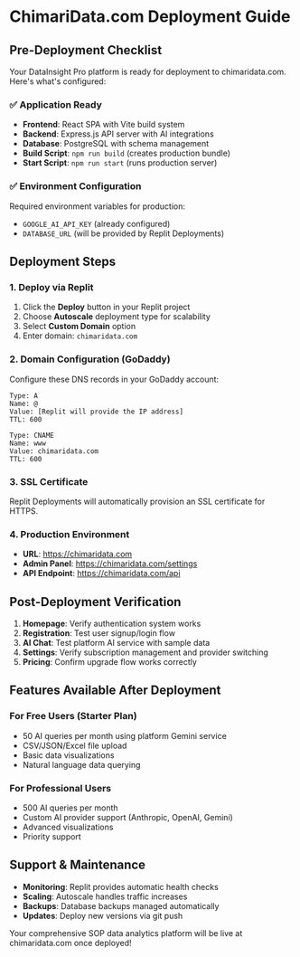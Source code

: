 # ChimariData.com Deployment Guide

## Pre-Deployment Checklist

Your DataInsight Pro platform is ready for deployment to chimaridata.com. Here's what's configured:

### ✅ Application Ready
- **Frontend**: React SPA with Vite build system
- **Backend**: Express.js API server with AI integrations
- **Database**: PostgreSQL with schema management
- **Build Script**: `npm run build` (creates production bundle)
- **Start Script**: `npm run start` (runs production server)

### ✅ Environment Configuration
Required environment variables for production:
- `GOOGLE_AI_API_KEY` (already configured)
- `DATABASE_URL` (will be provided by Replit Deployments)

## Deployment Steps

### 1. Deploy via Replit
1. Click the **Deploy** button in your Replit project
2. Choose **Autoscale** deployment type for scalability
3. Select **Custom Domain** option
4. Enter domain: `chimaridata.com`

### 2. Domain Configuration (GoDaddy)
Configure these DNS records in your GoDaddy account:

```
Type: A
Name: @
Value: [Replit will provide the IP address]
TTL: 600

Type: CNAME  
Name: www
Value: chimaridata.com
TTL: 600
```

### 3. SSL Certificate
Replit Deployments will automatically provision an SSL certificate for HTTPS.

### 4. Production Environment
- **URL**: https://chimaridata.com
- **Admin Panel**: https://chimaridata.com/settings
- **API Endpoint**: https://chimaridata.com/api

## Post-Deployment Verification

1. **Homepage**: Verify authentication system works
2. **Registration**: Test user signup/login flow  
3. **AI Chat**: Test platform AI service with sample data
4. **Settings**: Verify subscription management and provider switching
5. **Pricing**: Confirm upgrade flow works correctly

## Features Available After Deployment

### For Free Users (Starter Plan)
- 50 AI queries per month using platform Gemini service
- CSV/JSON/Excel file upload
- Basic data visualizations
- Natural language data querying

### For Professional Users  
- 500 AI queries per month
- Custom AI provider support (Anthropic, OpenAI, Gemini)
- Advanced visualizations
- Priority support

## Support & Maintenance

- **Monitoring**: Replit provides automatic health checks
- **Scaling**: Autoscale handles traffic increases
- **Backups**: Database backups managed automatically
- **Updates**: Deploy new versions via git push

Your comprehensive SOP data analytics platform will be live at chimaridata.com once deployed!